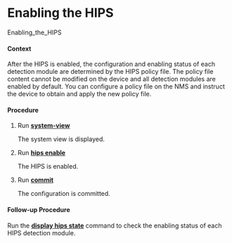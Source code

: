 Enabling the HIPS
=================

Enabling_the_HIPS

#### Context

After the HIPS is enabled, the configuration and enabling status of each detection module are determined by the HIPS policy file. The policy file content cannot be modified on the device and all detection modules are enabled by default. You can configure a policy file on the NMS and instruct the device to obtain and apply the new policy file.


#### Procedure

1. Run [**system-view**](cmdqueryname=system-view)
   
   
   
   The system view is displayed.
2. Run [**hips enable**](cmdqueryname=hips+enable)
   
   
   
   The HIPS is enabled.
3. Run [**commit**](cmdqueryname=commit)
   
   
   
   The configuration is committed.

#### Follow-up Procedure

Run the [**display hips state**](cmdqueryname=display+hips+state) command to check the enabling status of each HIPS detection module.